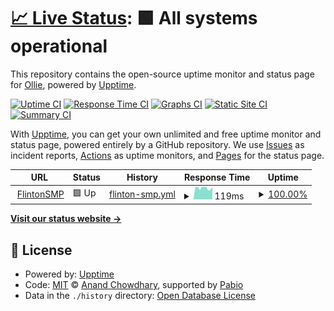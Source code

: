 # [📈 Live Status](https://obfuscatedgenerated.github.io/flintonsmp_status): <!--live status--> **🟩 All systems operational**

This repository contains the open-source uptime monitor and status page for [Ollie](ollieg.codes), powered by [Upptime](https://github.com/upptime/upptime).

[![Uptime CI](https://github.com/obfuscatedgenerated/flintonsmp_status/workflows/Uptime%20CI/badge.svg)](https://github.com/obfuscatedgenerated/flintonsmp_status/actions?query=workflow%3A%22Uptime+CI%22)
[![Response Time CI](https://github.com/obfuscatedgenerated/flintonsmp_status/workflows/Response%20Time%20CI/badge.svg)](https://github.com/obfuscatedgenerated/flintonsmp_status/actions?query=workflow%3A%22Response+Time+CI%22)
[![Graphs CI](https://github.com/obfuscatedgenerated/flintonsmp_status/workflows/Graphs%20CI/badge.svg)](https://github.com/obfuscatedgenerated/flintonsmp_status/actions?query=workflow%3A%22Graphs+CI%22)
[![Static Site CI](https://github.com/obfuscatedgenerated/flintonsmp_status/workflows/Static%20Site%20CI/badge.svg)](https://github.com/obfuscatedgenerated/flintonsmp_status/actions?query=workflow%3A%22Static+Site+CI%22)
[![Summary CI](https://github.com/obfuscatedgenerated/flintonsmp_status/workflows/Summary%20CI/badge.svg)](https://github.com/obfuscatedgenerated/flintonsmp_status/actions?query=workflow%3A%22Summary+CI%22)

With [Upptime](https://upptime.js.org), you can get your own unlimited and free uptime monitor and status page, powered entirely by a GitHub repository. We use [Issues](https://github.com/obfuscatedgenerated/flintonsmp_status/issues) as incident reports, [Actions](https://github.com/obfuscatedgenerated/flintonsmp_status/actions) as uptime monitors, and [Pages](https://obfuscatedgenerated.github.io/flintonsmp_status) for the status page.

<!--start: status pages-->
<!-- This summary is generated by Upptime (https://github.com/upptime/upptime) -->
<!-- Do not edit this manually, your changes will be overwritten -->
<!-- prettier-ignore -->
| URL | Status | History | Response Time | Uptime |
| --- | ------ | ------- | ------------- | ------ |
| <img alt="" src="https://icons.duckduckgo.com/ip3/null.ico" height="13"> [FlintonSMP](mc.flintonsmp.live) | 🟩 Up | [flinton-smp.yml](https://github.com/obfuscatedgenerated/flintonsmp_status/commits/HEAD/history/flinton-smp.yml) | <details><summary><img alt="Response time graph" src="./graphs/flinton-smp/response-time-week.png" height="20"> 119ms</summary><br><a href="https://obfuscatedgenerated.github.io/flintonsmp_status/history/flinton-smp"><img alt="Response time 119" src="https://img.shields.io/endpoint?url=https%3A%2F%2Fraw.githubusercontent.com%2Fobfuscatedgenerated%2Fflintonsmp_status%2FHEAD%2Fapi%2Fflinton-smp%2Fresponse-time.json"></a><br><a href="https://obfuscatedgenerated.github.io/flintonsmp_status/history/flinton-smp"><img alt="24-hour response time 119" src="https://img.shields.io/endpoint?url=https%3A%2F%2Fraw.githubusercontent.com%2Fobfuscatedgenerated%2Fflintonsmp_status%2FHEAD%2Fapi%2Fflinton-smp%2Fresponse-time-day.json"></a><br><a href="https://obfuscatedgenerated.github.io/flintonsmp_status/history/flinton-smp"><img alt="7-day response time 119" src="https://img.shields.io/endpoint?url=https%3A%2F%2Fraw.githubusercontent.com%2Fobfuscatedgenerated%2Fflintonsmp_status%2FHEAD%2Fapi%2Fflinton-smp%2Fresponse-time-week.json"></a><br><a href="https://obfuscatedgenerated.github.io/flintonsmp_status/history/flinton-smp"><img alt="30-day response time 119" src="https://img.shields.io/endpoint?url=https%3A%2F%2Fraw.githubusercontent.com%2Fobfuscatedgenerated%2Fflintonsmp_status%2FHEAD%2Fapi%2Fflinton-smp%2Fresponse-time-month.json"></a><br><a href="https://obfuscatedgenerated.github.io/flintonsmp_status/history/flinton-smp"><img alt="1-year response time 119" src="https://img.shields.io/endpoint?url=https%3A%2F%2Fraw.githubusercontent.com%2Fobfuscatedgenerated%2Fflintonsmp_status%2FHEAD%2Fapi%2Fflinton-smp%2Fresponse-time-year.json"></a></details> | <details><summary><a href="https://obfuscatedgenerated.github.io/flintonsmp_status/history/flinton-smp">100.00%</a></summary><a href="https://obfuscatedgenerated.github.io/flintonsmp_status/history/flinton-smp"><img alt="All-time uptime 100.00%" src="https://img.shields.io/endpoint?url=https%3A%2F%2Fraw.githubusercontent.com%2Fobfuscatedgenerated%2Fflintonsmp_status%2FHEAD%2Fapi%2Fflinton-smp%2Fuptime.json"></a><br><a href="https://obfuscatedgenerated.github.io/flintonsmp_status/history/flinton-smp"><img alt="24-hour uptime 100.00%" src="https://img.shields.io/endpoint?url=https%3A%2F%2Fraw.githubusercontent.com%2Fobfuscatedgenerated%2Fflintonsmp_status%2FHEAD%2Fapi%2Fflinton-smp%2Fuptime-day.json"></a><br><a href="https://obfuscatedgenerated.github.io/flintonsmp_status/history/flinton-smp"><img alt="7-day uptime 100.00%" src="https://img.shields.io/endpoint?url=https%3A%2F%2Fraw.githubusercontent.com%2Fobfuscatedgenerated%2Fflintonsmp_status%2FHEAD%2Fapi%2Fflinton-smp%2Fuptime-week.json"></a><br><a href="https://obfuscatedgenerated.github.io/flintonsmp_status/history/flinton-smp"><img alt="30-day uptime 100.00%" src="https://img.shields.io/endpoint?url=https%3A%2F%2Fraw.githubusercontent.com%2Fobfuscatedgenerated%2Fflintonsmp_status%2FHEAD%2Fapi%2Fflinton-smp%2Fuptime-month.json"></a><br><a href="https://obfuscatedgenerated.github.io/flintonsmp_status/history/flinton-smp"><img alt="1-year uptime 100.00%" src="https://img.shields.io/endpoint?url=https%3A%2F%2Fraw.githubusercontent.com%2Fobfuscatedgenerated%2Fflintonsmp_status%2FHEAD%2Fapi%2Fflinton-smp%2Fuptime-year.json"></a></details>

<!--end: status pages-->

[**Visit our status website →**](https://obfuscatedgenerated.github.io/flintonsmp_status)

## 📄 License

- Powered by: [Upptime](https://github.com/upptime/upptime)
- Code: [MIT](./LICENSE) © [Anand Chowdhary](https://anandchowdhary.com), supported by [Pabio](https://pabio.com)
- Data in the `./history` directory: [Open Database License](https://opendatacommons.org/licenses/odbl/1-0/)

